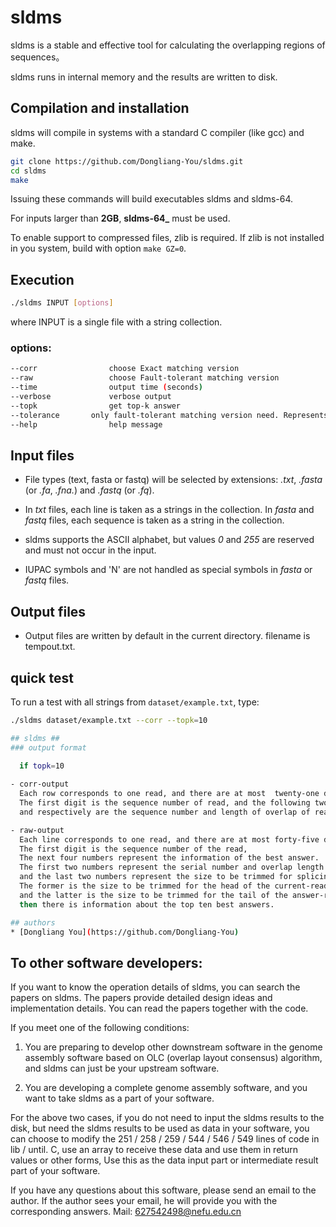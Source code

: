 # sldms

sldms is a stable and effective tool for calculating the overlapping regions of sequences。

sldms runs in internal memory and the results are written to disk.

## Compilation and installation

sldms will compile in systems with a standard C compiler (like gcc) and make. 

```sh
git clone https://github.com/Dongliang-You/sldms.git
cd sldms
make 
```
Issuing these commands will build executables sldms and sldms-64.

For inputs larger than **2GB**, **sldms-64_** must be used.

To enable support to compressed files, zlib is required.  If zlib is
not installed in you system, build with option ``make GZ=0``.

## Execution

```sh
./sldms INPUT [options]
```
where INPUT is a single file with a string collection.

### options:

```sh
--corr                choose Exact matching version
--raw                 choose Fault-tolerant matching version
--time                output time (seconds)
--verbose             verbose output
--topk                get top-k answer
--tolerance	      only fault-tolerant matching version need. Represents the maximum cut length allowed for sequencing data.
--help                help message
```

## Input files 

- File types (text, fasta or fastq) will be selected by extensions:
  _.txt_, _.fasta_ (or _.fa_, _.fna._) and _.fastq_ (or _.fq_).

- In _txt_ files, each line is taken as a strings in the collection.
  In _fasta_ and _fastq_ files, each sequence is taken as a string in the
  collection.

- sldms supports the ASCII alphabet, but values _0_ and _255_ are
  reserved and must not occur in the input.

- IUPAC symbols and 'N' are not handled as special symbols in _fasta_
  or _fastq_ files.

## Output files 
- Output files are written by default in the current directory. filename is tempout.txt.

## quick test

To run a test with all strings from ``dataset/example.txt``, type:

```sh
./sldms dataset/example.txt --corr --topk=10
```

```sh
## sldms ##
### output format

  if topk=10
  
- corr-output
  Each row corresponds to one read, and there are at most  twenty-one digits. 
  The first digit is the sequence number of read, and the following two digits are in a group, 
  and respectively are the sequence number and length of overlap of read with the best overlap information.

- raw-output
  Each line corresponds to one read, and there are at most forty-five digits.
  The first digit is the sequence number of the read, 
  The next four numbers represent the information of the best answer. 
  The first two numbers represent the serial number and overlap length of the read, 
  and the last two numbers represent the size to be trimmed for splicing the answer-read and the current-read. 
  The former is the size to be trimmed for the head of the current-read, 
  and the latter is the size to be trimmed for the tail of the answer-read.
  then there is information about the top ten best answers.

## authors
* [Dongliang You](https://github.com/Dongliang-You)
```
## To other software developers:

If you want to know the operation details of sldms, you can search the papers on sldms. The papers provide detailed design ideas and implementation details. You can read the papers together with the code.

If you meet one of the following conditions:

1. You are preparing to develop other downstream software in the genome assembly software based on OLC (overlap layout consensus) algorithm, and sldms can just be your upstream software.

2. You are developing a complete genome assembly software, and you want to take sldms as a part of your software.

For the above two cases, if you do not need to input the sldms results to the disk, but need the sldms results to be used as data in your software, you can choose to modify the 251 / 258 / 259 / 544 / 546 / 549 lines of code in lib / until. C, use an array to receive these data and use them in return values or other forms, Use this as the data input part or intermediate result part of your software.

If you have any questions about this software, please send an email to the author. If the author sees your email, he will provide you with the corresponding answers. Mail: 627542498@nefu.edu.cn

